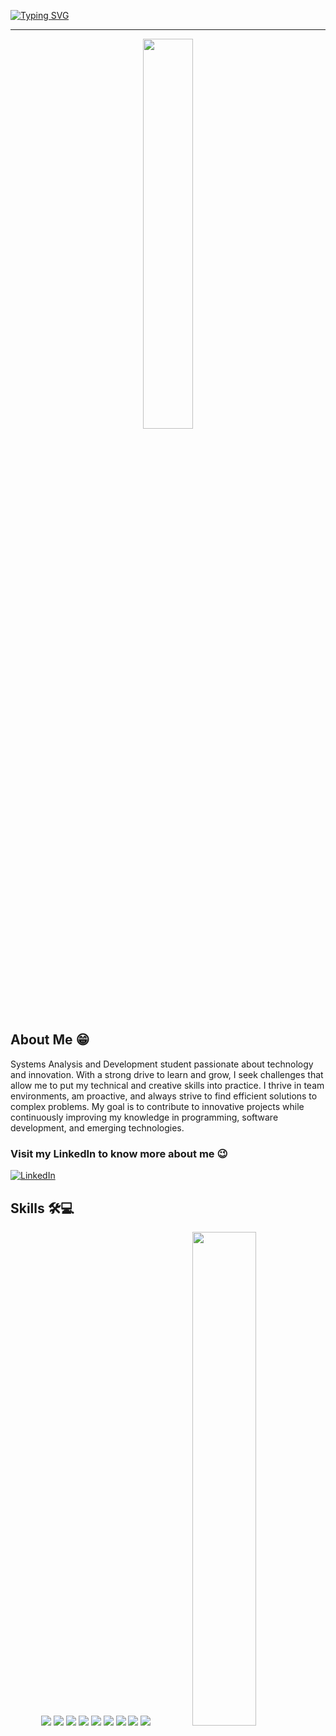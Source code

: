 <!--banner-->
[![Typing SVG](https://readme-typing-svg.herokuapp.com?font=Fira+Code&size=30&pause=1000&color=D7DC00&width=435&lines=Hi%2C+I%E2%80%99m+Mateus+Barboza)](https://git.io/typing-svg)

---
<div align="center">
<img width="40%"  src="https://raw.githubusercontent.com/SP-XD/SP-XD/refs/heads/main/images/dev-working_rounded.gif"/>
</div>

<!--About me-->
## About Me 😁

<p align="left">
    Systems Analysis and Development student passionate about technology and innovation. With a strong drive to learn and grow, I seek challenges that allow me to put my technical and creative skills into practice. I thrive in team environments, am proactive, and always strive to find efficient solutions to complex problems. My goal is to contribute to innovative projects while continuously improving my knowledge in programming, software development, and emerging technologies.
</p>

### Visit my LinkedIn to know more about me 😉
[![LinkedIn](https://img.shields.io/badge/linkedin-%230077B5.svg?style=for-the-badge&logo=linkedin&logoColor=white)](https://www.linkedin.com/in/mateus-barboza-domingues/)

<!--Skilss-->
  ## Skills 🛠️💻

<div align="center">
<img  src="https://img.shields.io/badge/java-%23ED8B00.svg?style=for-the-badge&logo=openjdk&logoColor=white"/>
<img  src="https://img.shields.io/badge/javascript-%23323330.svg?style=for-the-badge&logo=javascript&logoColor=%23F7DF1E"/>
<img src="https://img.shields.io/badge/python-3670A0?style=for-the-badge&logo=python&logoColor=ffdd54"/>
<img src="https://img.shields.io/badge/html5-%23E34F26.svg?style=for-the-badge&logo=html5&logoColor=white"/>
<img src="https://img.shields.io/badge/css3-%231572B6.svg?style=for-the-badge&logo=css3&logoColor=white"/>
<img src="https://img.shields.io/badge/AWS-%23FF9900.svg?style=for-the-badge&logo=amazon-aws&logoColor=white"/>
<img src="https://img.shields.io/badge/figma-%23F24E1E.svg?style=for-the-badge&logo=figma&logoColor=white"/>
<img src="https://img.shields.io/badge/bootstrap-%238511FA.svg?style=for-the-badge&logo=bootstrap&logoColor=white"/>
<img src="https://img.shields.io/badge/node.js-6DA55F?style=for-the-badge&logo=node.js&logoColor=white"/>


<img width="45%" src="https://github-readme-stats.vercel.app/api/top-langs/?username=MBDomingues&layout=compact&hide_border=true&title_color=1F736A&text_color=F2A341&bg_color=0d1117"/> 
</div>
  
